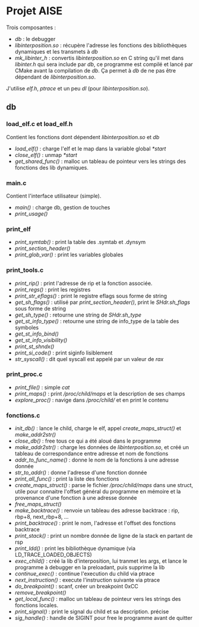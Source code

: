 # Projet AISE

Trois composantes : 
 - *db* : le debugger
 - *libinterposition.so* : récupère l'adresse les fonctions des bibliothèques dynamiques et les transmets à *db*
 - *mk_libinter_h* : convertis *libinterposition.so* en C string qu'il met dans *libinter.h* qui sera include par *db*, ce programme est compilé et lancé par CMake avant la compilation de *db*. Ça permet à *db* de ne pas être dépendant de *libinterposition.so*.

J'utilise *elf.h*, *ptrace* et un peu *dl* (pour *libinterposition.so*).

## **db**

### **load_elf.c** et **load_elf.h**
Contient les fonctions dont dépendent *libinterposition.so* et *db*
 - *load_elf()* : charge l'elf et le map dans la variable global *\*start*
 - *close_elf()* : unmap *\*start*
 - *get_shared_func()* : malloc un tableau de pointeur vers les strings des fonctions des lib dynamiques.

### **main.c**
Contient l'interface utilisateur (simple).
 - *main()* : charge db, gestion de touches
 - *print_usage()*

### **print_elf**
 - *print_symtab()* : print la table des .symtab et .dynsym
 - *print_section_header()*
 - *print_glob_var()* : print les variables globales

### **print_tools.c**
 - *print_rip()* : print l'adresse de rip et la fonction associée.
 - *print_regs()* : print les registres
 - *print_str_eflags()* : print le registre eflags sous forme de string
 - *get_sh_flags()* : utilisé par *print_section_header()*, print le *SHdr.sh_flags* sous forme de string
 - *get_sh_type()* : retourne une string de *SHdr.sh_type*  
 - *get_st_info_type()* : retourne une string de info_type de la table des symboles
 - *get_st_info_bind()*
 - *get_st_info_visibility()*
 - *print_st_shndx()*
 - *print_si_code()* : print siginfo lisiblement
 - *str_syscall()* : dit quel syscall est appelé par un valeur de *rax*

### **print_proc.c**
 - *print_file()* : simple *cat*
 - *print_maps()* : print */proc/child/maps* et la description de ses champs
 - *explore_proc()* : navige dans */proc/child/* et en print le contenu

### **fonctions.c**
 - *init_db()* : lance le child, charge le elf, appel *create_maps_struct()* et *make_addr2str()*
 - *close_db()* : free tous ce qui a été aloué dans le programme
 - *make_addr2str()* : charge les données de *libinterposition.so*, et créé un tableau de correspondance entre adresse et nom de fonctions
 - *addr_to_func_name()* : donne le nom de la fonctions à une adresse donnée
 - *str_to_addr()* : donne l'adresse d'une fonction donnée
 - *print_all_func()* : print la liste des fonctions
 - *create_maps_struct()* : parse le fichier */proc/child/maps* dans une struct, utile pour connaitre l'offset général du programme en mémoire et la provenance d'une fonction à une adresse donnée
 - *free_maps_struct()*
 - *make_backtrace()* : renvoie un tableau des adresse backtrace : rip, rbp+8, next_rbp+8, ...
 - *print_backtrace()* : print le nom, l'adresse et l'offset des fonctions backtrace
 - *print_stack()* : print un nombre donnée de ligne de la stack en partant de rsp
 - *print_ldd()* : print les bibliothèque dynamique (via LD_TRACE_LOADED_OBJECTS)
 - *exec_child()* : créé la lib d'interposition, lui tranmet les args, et lance le programme à debugger en la preloadant, puis supprime la lib
 - *continue_exec()* : continue l'execution du child via ptrace
 - *next_instruction()* : execute l'instruction suivante via ptrace
 - *do_breakpoint()* : scanf, créer un breakpoint 0xCC
 - *remove_breakpoint()*
 - *get_local_func()* : malloc un tableau de pointeur vers les strings des fonctions locales.
 - *print_signal()* : print le signal du child et sa description. précise
 - *sig_handle()* : handle de SIGINT pour free le programme avant de quitter
